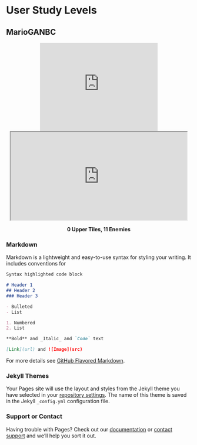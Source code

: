# User Study Levels

## MarioGANBC

<div class="videoImageContainer" align="center">
<a> <iframe src="https://drive.google.com/file/d/19ZtnZSz8IBsHlLpDMTZSb2Fhqx6ZDLEm/preview" allowfullscreen="allowfullscreen" width="320" height="240" frameborder="0"></iframe> </a>
<a><iframe src="https://drive.google.com/file/d/1Mi6iD7TbRs1pC-FpTyiyy8O0bnoTao7m/preview" width="480" height="240"></iframe> </a>
<p align="center"> <b>0 Upper Tiles, 11 Enemies</b> </p>
</div>




### Markdown

Markdown is a lightweight and easy-to-use syntax for styling your writing. It includes conventions for

```markdown
Syntax highlighted code block

# Header 1
## Header 2
### Header 3

- Bulleted
- List

1. Numbered
2. List

**Bold** and _Italic_ and `Code` text

[Link](url) and ![Image](src)
```

For more details see [GitHub Flavored Markdown](https://guides.github.com/features/mastering-markdown/).

### Jekyll Themes

Your Pages site will use the layout and styles from the Jekyll theme you have selected in your [repository settings](https://github.com/gzmason/Mario-GAN-Levels/settings). The name of this theme is saved in the Jekyll `_config.yml` configuration file.

### Support or Contact

Having trouble with Pages? Check out our [documentation](https://docs.github.com/categories/github-pages-basics/) or [contact support](https://github.com/contact) and we’ll help you sort it out.
